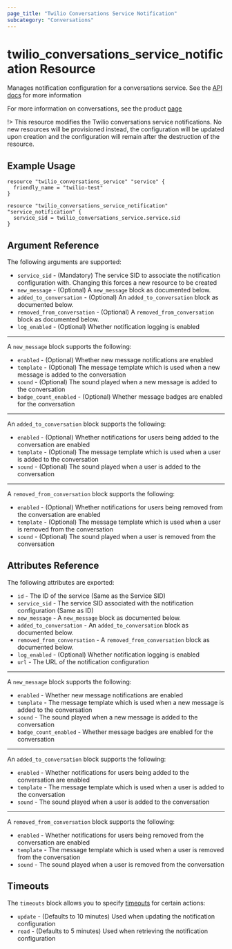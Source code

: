 ```yaml
---
page_title: "Twilio Conversations Service Notification"
subcategory: "Conversations"
---
```


# twilio_conversations_service_notification Resource

Manages notification configuration for a conversations service. See the [API docs](https://www.twilio.com/docs/conversations/api/service-notification-resource) for more information

For more information on conversations, see the product [page](https://www.twilio.com/conversations)

!> This resource modifies the Twilio conversations service notifications. No new resources will be provisioned instead, the configuration will be updated upon creation and the configuration will remain after the destruction of the resource.

## Example Usage

```hcl
resource "twilio_conversations_service" "service" {
  friendly_name = "twilio-test"
}

resource "twilio_conversations_service_notification" "service_notification" {
  service_sid = twilio_conversations_service.service.sid
}
```

## Argument Reference

The following arguments are supported:

- `service_sid` - (Mandatory) The service SID to associate the notification configuration with. Changing this forces a new resource to be created
- `new_message` - (Optional) A `new_message` block as documented below.
- `added_to_conversation` - (Optional) An `added_to_conversation` block as documented below.
- `removed_from_conversation` - (Optional) A `removed_from_conversation` block as documented below.
- `log_enabled` - (Optional) Whether notification logging is enabled

---

A `new_message` block supports the following:

- `enabled` - (Optional) Whether new message notifications are enabled
- `template` - (Optional) The message template which is used when a new message is added to the conversation
- `sound` - (Optional) The sound played when a new message is added to the conversation
- `badge_count_enabled` - (Optional) Whether message badges are enabled for the conversation

---

An `added_to_conversation` block supports the following:

- `enabled` - (Optional) Whether notifications for users being added to the conversation are enabled
- `template` - (Optional) The message template which is used when a user is added to the conversation
- `sound` - (Optional) The sound played when a user is added to the conversation

---

A `removed_from_conversation` block supports the following:

- `enabled` - (Optional) Whether notifications for users being removed from the conversation are enabled
- `template` - (Optional) The message template which is used when a user is removed from the conversation
- `sound` - (Optional) The sound played when a user is removed from the conversation

## Attributes Reference

The following attributes are exported:

- `id` - The ID of the service (Same as the Service SID)
- `service_sid` - The service SID associated with the notification configuration (Same as ID)
- `new_message` - A `new_message` block as documented below.
- `added_to_conversation` - An `added_to_conversation` block as documented below.
- `removed_from_conversation` - A `removed_from_conversation` block as documented below.
- `log_enabled` - (Optional) Whether notification logging is enabled
- `url` - The URL of the notification configuration

---

A `new_message` block supports the following:

- `enabled` - Whether new message notifications are enabled
- `template` - The message template which is used when a new message is added to the conversation
- `sound` - The sound played when a new message is added to the conversation
- `badge_count_enabled` - Whether message badges are enabled for the conversation

---

An `added_to_conversation` block supports the following:

- `enabled` - Whether notifications for users being added to the conversation are enabled
- `template` - The message template which is used when a user is added to the conversation
- `sound` - The sound played when a user is added to the conversation

---

A `removed_from_conversation` block supports the following:

- `enabled` - Whether notifications for users being removed from the conversation are enabled
- `template` - The message template which is used when a user is removed from the conversation
- `sound` - The sound played when a user is removed from the conversation

## Timeouts

The `timeouts` block allows you to specify [timeouts](https://www.terraform.io/docs/configuration/resources.html#timeouts) for certain actions:

- `update` - (Defaults to 10 minutes) Used when updating the notification configuration
- `read` - (Defaults to 5 minutes) Used when retrieving the notification configuration
